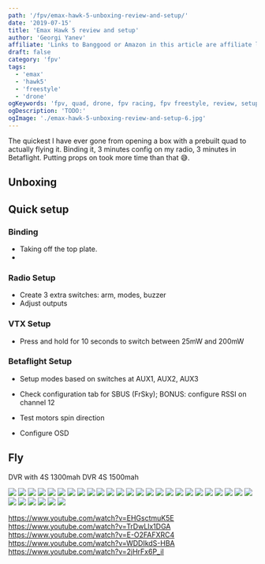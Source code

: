 ```yaml
---
path: '/fpv/emax-hawk-5-unboxing-review-and-setup/'
date: '2019-07-15'
title: 'Emax Hawk 5 review and setup'
author: 'Georgi Yanev'
affiliate: 'Links to Banggood or Amazon in this article are affiliate links and would support the blog if used to make a purchase.'
draft: false
category: 'fpv'
tags:
  - 'emax'
  - 'hawk5'
  - 'freestyle'
  - 'drone'
ogKeywords: 'fpv, quad, drone, fpv racing, fpv freestyle, review, setup, setup emax hawk 5, TODO:'
ogDescription: 'TODO:'
ogImage: './emax-hawk-5-unboxing-review-and-setup-6.jpg'
---
```


The quickest I have ever gone from opening a box with a prebuilt quad to actually flying it.
Binding it, 3 minutes config on my radio, 3 minutes in Betaflight. Putting props on took more time than that 😅.

## Unboxing

## Quick setup

### Binding

- Taking off the top plate.
-

### Radio Setup

- Create 3 extra switches: arm, modes, buzzer
- Adjust outputs

### VTX Setup

- Press and hold for 10 seconds to switch between 25mW and 200mW

### Betaflight Setup

- Setup modes based on switches at AUX1, AUX2, AUX3

- Check configuration tab for SBUS (FrSky); BONUS: configure RSSI on channel 12

- Test motors spin direction

- Configure OSD

## Fly

DVR with 4S 1300mah
DVR 4S 1500mah

![](emax-hawk-5-unboxing-review-and-setup-1.jpg)
![](emax-hawk-5-unboxing-review-and-setup-2.jpg)
![](emax-hawk-5-unboxing-review-and-setup-3.jpg)
![](emax-hawk-5-unboxing-review-and-setup-4.jpg)
![](emax-hawk-5-unboxing-review-and-setup-5.jpg)
![](emax-hawk-5-unboxing-review-and-setup-6.jpg)
![](emax-hawk-5-unboxing-review-and-setup-7.jpg)
![](emax-hawk-5-unboxing-review-and-setup-8.jpg)
![](emax-hawk-5-unboxing-review-and-setup-9.jpg)
![](emax-hawk-5-unboxing-review-and-setup-10.jpg)
![](emax-hawk-5-unboxing-review-and-setup-11.jpg)
![](emax-hawk-5-unboxing-review-and-setup-12.jpg)
![](emax-hawk-5-unboxing-review-and-setup-13.jpg)
![](emax-hawk-5-unboxing-review-and-setup-14.jpg)
![](emax-hawk-5-unboxing-review-and-setup-15.jpg)
![](emax-hawk-5-unboxing-review-and-setup-16.jpg)
![](emax-hawk-5-unboxing-review-and-setup-17.jpg)
![](emax-hawk-5-unboxing-review-and-setup-18.jpg)
![](emax-hawk-5-unboxing-review-and-setup-19.jpg)
![](emax-hawk-5-unboxing-review-and-setup-20.jpg)
![](emax-hawk-5-unboxing-review-and-setup-21.jpg)
![](emax-hawk-5-unboxing-review-and-setup-22.jpg)
![](emax-hawk-5-unboxing-review-and-setup-23.jpg)
![](emax-hawk-5-unboxing-review-and-setup-24.jpg)
![](emax-hawk-5-unboxing-review-and-setup-25.png)
![](emax-hawk-5-unboxing-review-and-setup-25.png)
![](emax-hawk-5-unboxing-review-and-setup-26.png)
![](emax-hawk-5-unboxing-review-and-setup-27.png)
![](emax-hawk-5-unboxing-review-and-setup-28.png)
![](emax-hawk-5-unboxing-review-and-setup-29.png)
![](emax-hawk-5-unboxing-review-and-setup-30.jpg)

https://www.youtube.com/watch?v=EHGsctmuK5E
https://www.youtube.com/watch?v=TrDwLlx1DGA
https://www.youtube.com/watch?v=E-O2FAFXRC4
https://www.youtube.com/watch?v=WDDIkdS-HBA
https://www.youtube.com/watch?v=2jHrFx6P_iI

[0]: Linkslist
[1]: https://bit.ly/emax-hawk-5
[2]: https://amzn.to/2Wq1KJ6
